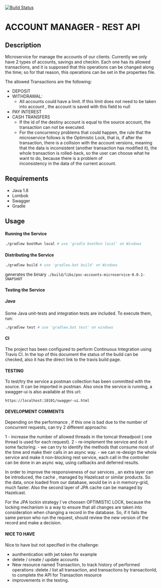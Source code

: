 [![Build Status](https://travis-ci.org/vanessaCantalapiedra/shopretailer_v2.0.svg?branch=master)](https://travis-ci.org/vanessaCantalapiedra/shopretailer_v2.0)

ACCOUNT MANAGER  - REST API 
====================================

## Description

Microservice for manage the accounts of our clients.
Currently we only have 2 types of accounts, savings and checkin. Each one has its allowed transactions, and it is supposed that this operations
can be changed along the time; so for that reason, this operations can be set in the properties file.

The allowed Transactions are the following:
 - DEPOSIT
 - WITHDRAWAL:
   - All accounts could have a limit. If this limit does not need to be taken into account , the account is saved with this field to 
  null
 - PAY INTEREST
 - CASH TRANSFERS
   - If the id of the destiny account is equal to the source account, the transaction can not be executed.
   - For the concurrency problems that could happen, the rule that the microservice follows is the Optimistic Lock, that is, if after
    the transaction, there is a collision with the account versions, meaning that the data is inconsistent (another transaction has         modified it), the whole transaction is rolled-back, so the user can choose what he want to do, because there is a problem of       
    inconsistency in the data of the current account.

## Requirements

 - Java 1.8
 - Lombok
 - Swagger
 - Gradle
 
## Usage 

#### Running the Service

```sh
./gradlew bootRun local # use 'gradle bootRun local' on Windows
```

#### Distributing the Service

```sh
./gradlew build # use 'gradlew.bat build' on Windows
```
generates the binary `./build/libs/poc-accounts-microservice-0.0.1-SNAPSHOT`

#### Testing the Service

##### Java
Some Java unit-tests and integration tests are included. To execute them, run:  
```sh
./gradlew test # use 'gradlew.bat test' on windows
```
#### CI
The project has been configured to perform Continuous Integration using Travis CI. In the top of this document the status of the build can be checked, also it has the direct link to the travis build page.

#### TESTING
To test/try the service a postman collection has been committed with the source. It can be imported in postman.
Also once the service is running, a swagger-ui is also available at this url:
```
https://localhost:10101/swagger-ui.html
```

#### DEVELOPMENT COMMENTS
Depending on the performance , if this one is bad due to the number of concurrent requests, can try 2 different approachs:

1 - increase the number of allowed threads in the tomcat threadpool ( one thread is used for each request).
2 - re-implement the service and do it some factoring:
	- we can try to identify the methods that consume most of the time and make their calls in an async way.
	- we can re-design the whole service and make it non-blocking rest service, each call in the controller can be done in an async way,
	using callbacks and deferred results.
	
In order to improve the responsiveness of our services , an extra layer can be introduced, the cache , managed by Hazelcast or similar
products. So the data, once loaded from our database,  would be in a in memory-grid, much faster. Also the second layer of JPA cache
can be managed by Hazelcast.

For the JPA lockin strategy I´ve choosen OPTIMISTIC LOCK, because the locking mechanism is a way to ensure that all changes are taken into consideration when changing a record in the database.
So, if it  fails the same person who run the request, should review the new version of the record and make a decision.

#### NICE TO HAVE
Nice to have but not specified in the challenge:
 - aunthentication with jwt token for example
 - delete / create / update accounts
 - New resource named Transaction, to track history of performed operations :delete / list all transaction, and transactions by transactionId, to complete the API for Transaction resource
 - improvements in the testing.
 
